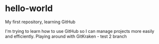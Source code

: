 # hello-world
My first repository, learning GitHub

I'm trying to learn how to use GitHub so I can manage projects more easily and efficiently.
Playing around with GitKraken - test 2 branch